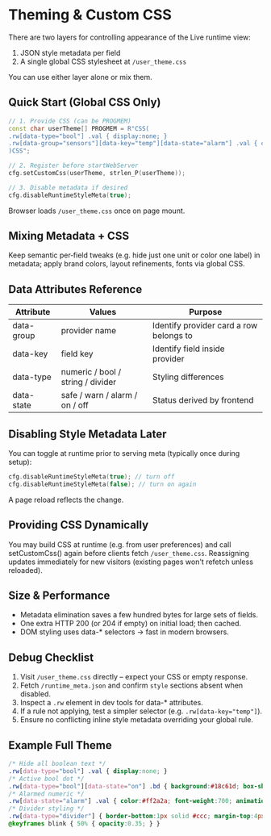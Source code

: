 # Theming & Custom CSS

There are two layers for controlling appearance of the Live runtime view:

1. JSON style metadata per field
2. A single global CSS stylesheet at `/user_theme.css`

You can use either layer alone or mix them.

## Quick Start (Global CSS Only)

```cpp
// 1. Provide CSS (can be PROGMEM)
const char userTheme[] PROGMEM = R"CSS(
.rw[data-type="bool"] .val { display:none; }
.rw[data-group="sensors"][data-key="temp"][data-state="alarm"] .val { color:#ff2222; font-weight:700; }
)CSS";

// 2. Register before startWebServer
cfg.setCustomCss(userTheme, strlen_P(userTheme));

// 3. Disable metadata if desired
cfg.disableRuntimeStyleMeta(true);
```

Browser loads `/user_theme.css` once on page mount.

## Mixing Metadata + CSS

Keep semantic per‑field tweaks (e.g. hide just one unit or color one label) in metadata; apply brand colors, layout refinements, fonts via global CSS.

## Data Attributes Reference

| Attribute | Values | Purpose |
|-----------|--------|---------|
| data-group | provider name | Identify provider card a row belongs to |
| data-key | field key | Identify field inside provider |
| data-type | numeric / bool / string / divider | Styling differences |
| data-state | safe / warn / alarm / on / off | Status derived by frontend |

## Disabling Style Metadata Later

You can toggle at runtime prior to serving meta (typically once during setup):

```cpp
cfg.disableRuntimeStyleMeta(true); // turn off
cfg.disableRuntimeStyleMeta(false); // turn on again
```

A page reload reflects the change.

## Providing CSS Dynamically

You may build CSS at runtime (e.g. from user preferences) and call setCustomCss() again before clients fetch `/user_theme.css`. Reassigning updates immediately for new visitors (existing pages won't refetch unless reloaded).

## Size & Performance

- Metadata elimination saves a few hundred bytes for large sets of fields.
- One extra HTTP 200 (or 204 if empty) on initial load; then cached.
- DOM styling uses data-* selectors → fast in modern browsers.

## Debug Checklist

1. Visit `/user_theme.css` directly – expect your CSS or empty response.
2. Fetch `/runtime_meta.json` and confirm `style` sections absent when disabled.
3. Inspect a `.rw` element in dev tools for data-* attributes.
4. If a rule not applying, test a simpler selector (e.g. `.rw[data-key="temp"]`).
5. Ensure no conflicting inline style metadata overriding your global rule.

## Example Full Theme

```css
/* Hide all boolean text */
.rw[data-type="bool"] .val { display:none; }
/* Active bool dot */
.rw[data-type="bool"][data-state="on"] .bd { background:#18c61d; box-shadow:0 0 4px #18c61dAA; }
/* Alarmed numeric */
.rw[data-state="alarm"] .val { color:#ff2a2a; font-weight:700; animation:blink 1.2s steps(2,start) infinite; }
/* Divider styling */
.rw[data-type="divider"] { border-bottom:1px solid #ccc; margin-top:4px; }
@keyframes blink { 50% { opacity:0.35; } }
```

